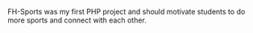 FH-Sports was my first PHP project and should motivate students to do more sports and connect with each other.
